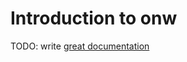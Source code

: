 # Introduction to onw

TODO: write [great documentation](http://jacobian.org/writing/great-documentation/what-to-write/)
